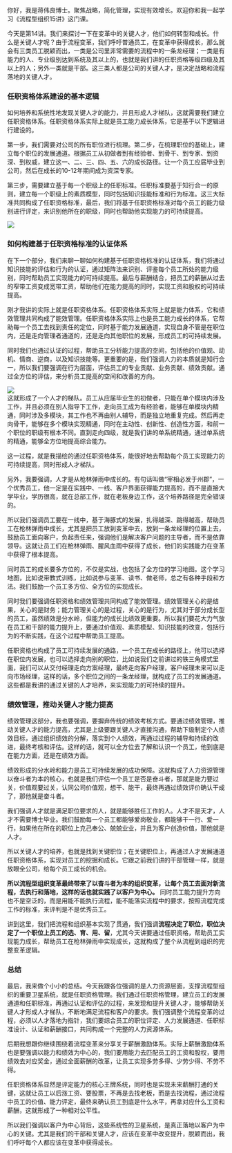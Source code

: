 你好，我是蒋伟良博士。聚焦战略，简化管理，实现有效增长。欢迎你和我一起学习《流程型组织15讲》这门课。

今天是第14讲。我们来探讨一下在变革中的关键人才，他们如何转型和成长。什么是关键人才呢？由于流程变革，我们呼吁普通员工，在变革中获得成长，那么就会有三类员工脱颖而出，一类是公司里非常需要的流程中的一条龙经理；一类是有能力的人、专业级别达到系统及其以上的，也就是我们讲的任职资格等级四级及其以上的人；另外一类就是干部。这三类人都是公司的关键人才，是决定战略和流程落地的关键人才。

### 任职资格体系建设的基本逻辑

如何培养和系统性地发现关键人才的能力，并且形成人才梯队，这就需要我们建立任职资格体系。任职资格体系实际上就是员工能力成长体系，它是基于以下逻辑进行建设的。

第一步，我们需要对公司的所有职位进行梳理。第二步，在梳理职位的基础上，建立每个职位的发展通道。根据员工从初做者到有经验者、到骨干、到专家、到资深、到权威，建立这一、二、三、四、五、六的成长路径。让一个员工应届毕业到公司，然后在成长的10-12年期间成为资深专家。

第三步，需要建立基于每一个职级上的任职标准。任职标准要基于知行合一的原则，建立每一个职级上的素质模型，同时包括知识技能标准和行为标准。这三大标准共同构成了任职资格标准，最后，我们将基于任职资格标准对每个员工的能力级别进行评定，来识别他所在的职级，同时也帮助他实现能力的可持续提高。

![](https://static001.geekbang.org/resource/image/16/e6/160806169585f3e545f9af8fa8e119e6.png?wh=3590%2A533)

### 如何构建基于任职资格标准的认证体系

在下一个部分，我们来聊一聊如何构建基于任职资格标准的认证体系，我们将通过知识技能的评估和行为的认证，通过矩阵法来识别、评鉴每个员工所处的能力级别，同时帮助员工实现能力的可持续提高。最后与薪酬结合，把员工的薪酬从过去的窄带工资变成宽带工资，帮助他们在能力提高的同时，实现工资和股权的可持续提高。

刚才我讲的实际上就是任职资格体系。任职资格体系实际上就是能力体系，它和绩效管理共同构成了能效管理。任职资格体系实际上也是员工能力成长的体系，它帮助每一个员工去找到责任的定位，同时基于能力发展通道，实现自身不管是在职位内，还是走向管理者通道的，还是走向其他职位的发展，形成员工的可持续发展。

同时我们也通过认证的过程，帮助员工分析能力提高的空间，包括他的价值观、动机、情商、逆商，以及知识技能等。更重要的是，我们强调人力的本质就是知行合一，所以我们要强调在行为层面，评估员工的专业贡献、业务贡献、绩效贡献。通过全方位的评估，来分析员工提高的空间和改善的方向。

![](https://static001.geekbang.org/resource/image/59/59/59a1e95f3f9ebb1b405775a0ab249e59.png?wh=2700%2A1267)  
这就形成了一个人才的梯队。员工从应届毕业生的初做者，只能在单个模块内涉及工作，并且必须在别人指导下工作，走向员工成为有经验者，能够在单模块内精通，同时涉及多模块，其工作也不再由别人辅导，而是独立地重复完成。然后再走向骨干，能够在多个模块实现精通，同时在主动性、创新性、创造性方面，和前一个职位的职级有根本不同。直到走向四级，就是我们讲的单系统精通，通过单系统的精通，能够全方位地提高综合能力。

这一过程，就是我描绘的通过任职资格体系，能很好地去帮助每个员工实现能力的可持续提高，同时形成人才梯队。

另外，我要强调，人才是从枪林弹雨中成长的。有句话叫做“宰相必发于州郡”，一个优秀员工，他一定是在实践中、一线、客户界面获得能力提高的，而不是直接大学毕业，学历很高，就在总部工作，就在老板身边工作，这个培养路径是完全错误的。

所以我们强调员工要在一线中，基于海豚式的发展，扎得越深、跳得越高，帮助员工在枪林弹雨中成长，尤其是把员工放到变革中去，放到一条龙经理的位置上去，鼓励员工面向客户，负起责任来，强调他们是解决客户问题的主导者，而不是依靠领导。这就让员工们在枪林弹雨、腥风血雨中获得了成长，他们的实践能力在变革中获得了根本提高。

同时员工的成长要多方位的，不仅是实战，也包括了全方位的学习地图。这个学习地图，比如说带教式训练，比如说参与变革、读书、做老师，总之有各种手段和方法。我们鼓励一个员工多方位、全方位的实现成长。

同时我们要强调任职资格和绩效管理共同构成了能效管理。绩效管理关心的是结果，关心的是财务；能力管理关心的是过程，关心的是行为，尤其对于部分成长型的员工，虽然绩效是分水岭，但能力的成长比绩效更重要。所以我们要花大力气放在员工和干部的能力提升上，要通过价值观、素质模型、知识技能的改变，包括行为的不断实践，在这个过程中帮助员工提高。

任职资格也构成了员工可持续发展的通路，一个员工在成长的路径上，他可以选择在职位内发展，也可以选择走向别的职位，比如说我们之前讲过的铁三角模式里面，我们可以从交付经理走向方案经理，最终走向客户经理，客户经理未来可以走向市场经理，这样的话，多个职位之间的一条龙经理，就构成了员工的发展通道。这些都是我讲的通过关键的人才培养，来实现能力的可持续的提升。

### 绩效管理，推动关键人才能力提高

绩效管理这部分，我也要强调，要摒弃传统的绩效考核方式。要通过绩效管理，推动关键人才的能力提高，尤其是上级要跟关键人才直接沟通，帮助下级制定个人绩效目标，通过组织绩效的分解，落实到个人绩效，再通过过程的辅导和持续的改进，最终考核和评估。这样的话，就可以全方位去了解和认识一个员工，他到底是在能力方面，还是在绩效方面。

绩效形成的分水岭和能力是员工可持续发展的成功保障。这就构成了人力资源管理以奋斗者为本的核心，也就是我们评估一个员工是否是奋斗者，那就是能力要过关，价值观要过关，认同公司价值观，想干、能干，最终再通过绩效评价确认干成了，那他就是奋斗者。

我们强调人才就是满足职位要求的人，就是能够胜任工作的人。人才不是天才，人才不需要博士毕业。我们鼓励每一个员工都能够爱岗敬业，都能够干一行、爱一行，如果他在所在的职位上克己奉公、兢兢业业，并且为客户创造价值，那他就是人才。

所以关键人才的培养，也就是找到关键职位；在关键职位上，再通过人才发展通道任职资格体系，实现对员工的挖掘和成长。它跟之前我们讲的干部管理一样，就是放眼全公司，给每个员工成长的机会。

**所以流程型组织变革最终带来了以奋斗者为本的组织变革，让每个员工去面对新流程，去执行和落地，这样的话也就实践了以客户为中心。** 同时员工能力提升方向也不是空泛的，而是用能不能执行流程，能不能落实流程中的要求，按照流程完成工作的标准，来评判是不是优秀员工。

讲到这里，我们把流程和组织基本实现了贯通，我们强调**流程决定了职位，职位决定了一个职位上员工的选、育、用、留**，尤其今天讲要通过任职资格，帮助员工实现能力成长，帮助员工在枪林弹雨中实现成长，这就构成了整个从流程到组织的完整变革逻辑。

### 总结

最后，我来做个小小的总结。今天我跟各位强调的是人力资源层面，支撑流程型组织的重要卫星系统，就是任职资格管理。我们通过任职资格管理，建立员工的发展通道和任职标准，再通过认证和评估的过程，来发现和提升关键人才，能够帮助关键人才形成人才梯队，不断地满足流程和客户的要求。我们强调整个流程变革的过程，必须以人才落地为指针，我们要综合员工的职位评定、人力发展通道、任职标准设计、认证和薪酬接口，共同构成一个完整的人力资源体系。

后期我想跟你继续围绕着流程变革来分享关于薪酬激励体系。实际上薪酬激励体系也是要强调以能力和绩效为中心的，我们要用能力去匹配员工的工资和股权，要用绩效去对应奖金，通过全面薪酬的改革，让员工实现多劳多得、少劳少得、不劳不得。

任职资格体系显然是评定能力的核心王牌系统，同时也是实现未来薪酬打通的关键，这就让员工以后涨工资、要股票，不再是去找老板，而是去找流程，通过流程中员工的价值、能力评定，最终来确认员工到底是什么水平，再拿对应什么工资和薪酬，这就形成了一种相对公平性。

所以我们强调以客户为中心背后，这些系统性的卫星系统，是真正落地以客户为中心的关键。尤其是我们的干部和关键人才，应该在变革中改变提升，脱颖而出，我们呼吁每个人都应该在变革中获得成长。